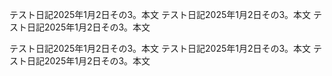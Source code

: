 テスト日記2025年1月2日その3。本文
テスト日記2025年1月2日その3。本文
テスト日記2025年1月2日その3。本文

テスト日記2025年1月2日その3。本文
テスト日記2025年1月2日その3。本文
テスト日記2025年1月2日その3。本文
